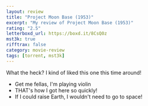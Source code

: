 ```yaml
---
layout: review
title: "Project Moon Base (1953)"
excerpt: "My review of Project Moon Base (1953)"
rating: "2.5"
letterboxd_url: https://boxd.it/8CsQ0z
mst3k: true
rifftrax: false
category: movie-review
tags: [torrent, mst3k]
---
```


What the heck? I kind of liked this one this time around!

- Get me fellas, I'm playing violin
- THAT's how I got here so quickly!
- If I could raise Earth, I wouldn't need to go to space!
